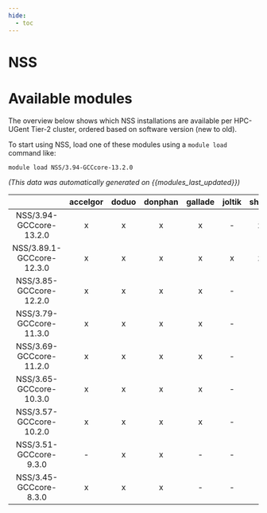 ```yaml
---
hide:
  - toc
---
```


NSS
===

# Available modules


The overview below shows which NSS installations are available per HPC-UGent Tier-2 cluster, ordered based on software version (new to old).

To start using NSS, load one of these modules using a `module load` command like:

```shell
module load NSS/3.94-GCCcore-13.2.0
```

*(This data was automatically generated on {{modules_last_updated}})*  

| |accelgor|doduo|donphan|gallade|joltik|shinx|skitty|
| :---: | :---: | :---: | :---: | :---: | :---: | :---: | :---: |
|NSS/3.94-GCCcore-13.2.0|x|x|x|x|-|x|x|
|NSS/3.89.1-GCCcore-12.3.0|x|x|x|x|x|x|x|
|NSS/3.85-GCCcore-12.2.0|x|x|x|x|-|-|-|
|NSS/3.79-GCCcore-11.3.0|x|x|x|x|-|-|-|
|NSS/3.69-GCCcore-11.2.0|x|x|x|x|-|-|-|
|NSS/3.65-GCCcore-10.3.0|x|x|x|x|-|-|-|
|NSS/3.57-GCCcore-10.2.0|x|x|x|x|-|-|-|
|NSS/3.51-GCCcore-9.3.0|-|x|x|-|-|-|-|
|NSS/3.45-GCCcore-8.3.0|x|x|x|-|-|-|-|
